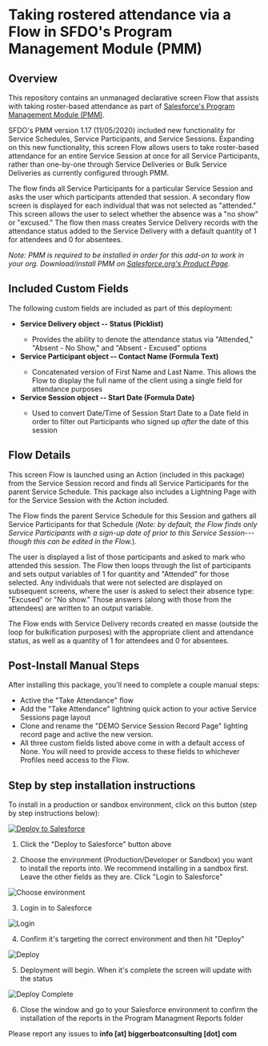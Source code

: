 # Taking rostered attendance via a Flow in SFDO's Program Management Module (PMM)

## Overview
<p>This repository contains an unmanaged declarative screen Flow that assists with taking roster-based attendance as part of <a href="https://powerofus.force.com/s/article/PMM-Documentation">Salesforce's Program Management Module (PMM)</a>.</p>
<p>SFDO's PMM version 1.17 (11/05/2020) included new functionality for Service Schedules, Service Participants, and Service Sessions. Expanding on this new functionality, this screen Flow allows users to take roster-based attendance for an entire Service Session at once for all Service Participants, rather than one-by-one through Service Deliveries or Bulk Service Deliveries as currently configured through PMM.</p>
<p>The flow finds all Service Participants for a particular Service Session and asks the user which participants attended that session. A secondary flow screen is displayed for each individual that was not selected as "attended." This screen allows the user to select whether the absence was a "no show" or "excused." The flow then mass creates Service Delivery records with the attendance status added to the Service Delivery with a default quantity of 1 for attendees and 0 for absentees.</p> 
<p><em>Note: PMM is required to be installed in order for this add-on to work in your org. Download/install PMM on <a href="https://install.salesforce.org/products/">Salesforce.org's Product Page</a>.</em></p>


## Included Custom Fields
<p>The following custom fields are included as part of this deployment:</p>
<ul>
  <li><strong>Service Delivery object -- Status (Picklist)</strong></li>
    <ul><li>Provides the ability to denote the attendance status via "Attended," "Absent - No Show," and "Absent - Excused" options</li></ul>
  <li><strong>Service Participant object -- Contact Name (Formula Text)</strong></li>
    <ul><li>Concatenated version of First Name and Last Name. This allows the Flow to display the full name of the client using a single field for attendance purposes</li></ul>
  <li><strong>Service Session object -- Start Date (Formula Date)</strong></li>
    <ul><li>Used to convert Date/Time of Session Start Date to a Date field in order to filter out Participants who signed up <em>after</em> the date of this session</li></ul>
</ul>

## Flow Details
<p>This screen Flow is launched using an Action (included in this package) from the Service Session record and finds all Service Participants for the parent Service Schedule. This package also includes a Lightning Page with for the Service Session with the Action included.</p>
<p>The Flow finds the parent Service Schedule for this Session and gathers all Service Participants for that Schedule (<em>Note: by default, the Flow finds only Service Participants with a sign-up date of prior to this Service Session---though this can be edited in the Flow.</em>).</p>
<p>The user is displayed a list of those participants and asked to mark who attended this session. The Flow then loops through the list of participants and sets output variables of 1 for quantity and "Attended" for those selected. Any individuals that were not selected are displayed on subsequent screens, where the user is asked to select their absence type: "Excused" or "No show." Those answers (along with those from the attendees) are written to an output variable.</p>
<p>The Flow ends with Service Delivery records created en masse (outside the loop for bulkification purposes) with the appropriate client and attendance status, as well as a quantity of 1 for attendees and 0 for absentees.</p>

## Post-Install Manual Steps
<p>After installing this package, you'll need to complete a couple manual steps:</p>
<ul>
  <li>Active the "Take Attendance" flow</li>
  <li>Add the "Take Attendance" lightning quick action to your active Service Sessions page layout</li>
  <li>Clone and rename the "DEMO Service Session Record Page" lighting record page and active the new version.</li>
  <li>All three custom fields listed above come in with a default access of None. You will need to provide access to these fields to whichever Profiles need access to the Flow.</ul>
</ul>

## Step by step installation instructions

<p>To install in a production or sandbox environment, click on this button (step by step instructions below):</p>
<a href="https://githubsfdeploy.herokuapp.com?owner=Bigger-Boat-Consulting&repo=PMM-Roster-Attendance-Flow&ref=main">
  <img alt="Deploy to Salesforce"
       src="https://raw.githubusercontent.com/afawcett/githubsfdeploy/master/deploy.png">
</a>

1. Click the "Deploy to Salesforce" button above

2. Choose the environment (Production/Developer or Sandbox) you want to install the reports into. We recommend installing in a sandbox first. Leave the other fields as they are. Click "Login to Salesforce"

![Choose environment](https://biggerboatconsulting.com/wp-content/uploads/2020/06/Choose_the_environment.png)

3. Login in to Salesforce

![Login](https://biggerboatconsulting.com/wp-content/uploads/2020/06/Salesforce-login.png)

4. Confirm it's targeting the correct environment and then hit "Deploy"

![Deploy](https://biggerboatconsulting.com/wp-content/uploads/2020/06/Ready_to_deploy.png)

5. Deployment will begin. When it's complete the screen will update with the status

![Deploy Complete](https://biggerboatconsulting.com/wp-content/uploads/2020/06/Deploy_complete.png)

6. Close the window and go to your Salesforce environment to confirm the installation of the reports in the Program Managment Reports folder

Please report any issues to **info [at] biggerboatconsulting [dot] com**

